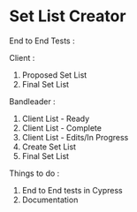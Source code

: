 # Set List Creator

End to End Tests : 

Client : 
1) Proposed Set List
2) Final Set List

Bandleader : 
1) Client List - Ready
2) Client List - Complete
3) Client List - Edits/In Progress
4) Create Set List
5) Final Set List

Things to do :
1) End to End tests in Cypress
2) Documentation